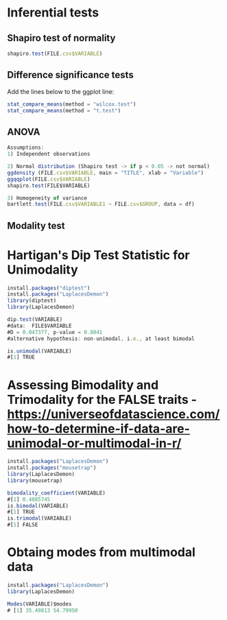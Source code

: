 
# Inferential tests

## Shapiro test of normality
```js
shapiro.test(FILE.csv$VARIABLE)
```

## Difference significance tests

Add the lines below to the ggplot line:

```js
stat_compare_means(method = "wilcox.test")
stat_compare_means(method = "t.test")
```

## ANOVA

```js
Assumptions:
1) Independent observations

2) Normal distribution (Shapiro test -> if p < 0.05 -> not normal)
ggdensity (FILE.csv$VARIABLE, main = "TITLE", xlab = "Variable")
ggqqplot(FILE.csv$VARIABLE)
shapiro.test(FILE$VARIABLE)

3) Homogeneity of variance
bartlett.test(FILE.csv$VARIABLE1 ~ FILE.csv$GROUP, data = df)
```

## Modality test

# Hartigan's Dip Test Statistic for Unimodality
```js
install.packages("diptest")
install.packages("LaplacesDemon")
library(diptest)
library(LaplacesDemon)
```

```js
dip.test(VARIABLE)
#data:  FILE$VARIABLE
#D = 0.047377, p-value = 0.8041
#alternative hypothesis: non-unimodal, i.e., at least bimodal

is.unimodal(VARIABLE)
#[1] TRUE
```

# Assessing Bimodality and Trimodality for the FALSE traits - https://universeofdatascience.com/how-to-determine-if-data-are-unimodal-or-multimodal-in-r/
```js
install.packages("LaplacesDemon")
install.packages("mousetrap")
library(LaplacesDemon)
library(mousetrap)
```

```js
bimodality_coefficient(VARIABLE)
#[1] 0.4885745
is.bimodal(VARIABLE)
#[1] TRUE
is.trimodal(VARIABLE)
#[1] FALSE
```


# Obtaing modes from multimodal data
```js
install.packages("LaplacesDemon")
library(LaplacesDemon)
```

```js
Modes(VARIABLE)$modes
# [1] 35.49813 54.79950
```


